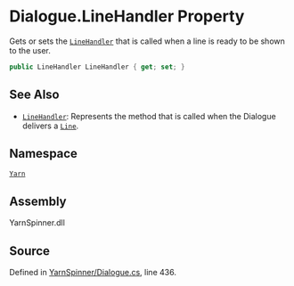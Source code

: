 <!-- This file was generated by a tool. Do not edit this file by hand. -->

# Dialogue.LineHandler Property

Gets or sets the [`LineHandler`](/api/csharp/yarn/linehandler.md) that is called
when a line is ready to be shown to the user.


```csharp
public LineHandler LineHandler { get; set; }
```



## See Also
* [`LineHandler`](/api/csharp/yarn/linehandler.md): 
Represents the method that is called when the Dialogue delivers a
[`Line`](/api/csharp/yarn/line.md).

## Namespace
[`Yarn`](/api/csharp/yarn/README.md)

## Assembly
YarnSpinner.dll

## Source
Defined in [YarnSpinner/Dialogue.cs](https://github.com/YarnSpinnerTool/YarnSpinner//blob/develop/YarnSpinner/Dialogue.cs#L436), line 436.
